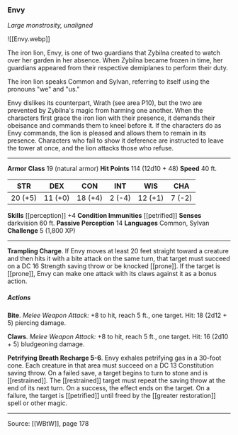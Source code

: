 ### Envy
_Large monstrosity, unaligned_

![[Envy.webp]]

The iron lion, Envy, is one of two guardians that Zybilna created to watch over her garden in her absence. When Zybilna became frozen in time, her guardians appeared from their respective demiplanes to perform their duty.

The iron lion speaks Common and Sylvan, referring to itself using the pronouns "we" and "us."

Envy dislikes its counterpart, Wrath (see area P10), but the two are prevented by Zybilna's magic from harming one another. When the characters first grace the iron lion with their presence, it demands their obeisance and commands them to kneel before it. If the characters do as Envy commands, the lion is pleased and allows them to remain in its presence. Characters who fail to show it deference are instructed to leave the tower at once, and the lion attacks those who refuse.




---

**Armor Class** 19 (natural armor)
**Hit Points** 114 (12d10 + 48)
**Speed** 40 ft.

| STR     | DEX     | CON     | INT     | WIS     | CHA     |
|---------|---------|---------|---------|---------|---------|
| 20 (+5) | 11 (+0) | 18 (+4) | 2 (-4) | 12 (+1) | 7 (-2) |

**Skills** [[perception]] +4
**Condition Immunities** [[petrified]]
**Senses** darkvision 60 ft.
**Passive Perception** 14
**Languages** Common, Sylvan
**Challenge** 5 (1,800 XP)

---

**Trampling Charge**. If Envy moves at least 20 feet straight toward a creature and then hits it with a bite attack on the same turn, that target must succeed on a DC 16 Strength saving throw or be knocked [[prone]]. If the target is [[prone]], Envy can make one attack with its claws against it as a bonus action.

##### Actions
**Bite**. _Melee Weapon Attack:_ +8 to hit, reach 5 ft., one target. Hit: 18 (2d12 + 5) piercing damage.

**Claws**. _Melee Weapon Attack:_ +8 to hit, reach 5 ft., one target. Hit: 16 (2d10 + 5) bludgeoning damage.

**Petrifying Breath Recharge 5-6**. Envy exhales petrifying gas in a 30-foot cone. Each creature in that area must succeed on a DC 13 Constitution saving throw. On a failed save, a target begins to turn to stone and is [[restrained]]. The [[restrained]] target must repeat the saving throw at the end of its next turn. On a success, the effect ends on the target. On a failure, the target is [[petrified]] until freed by the [[greater restoration]] spell or other magic.


---

Source: [[WBtW]], page 178